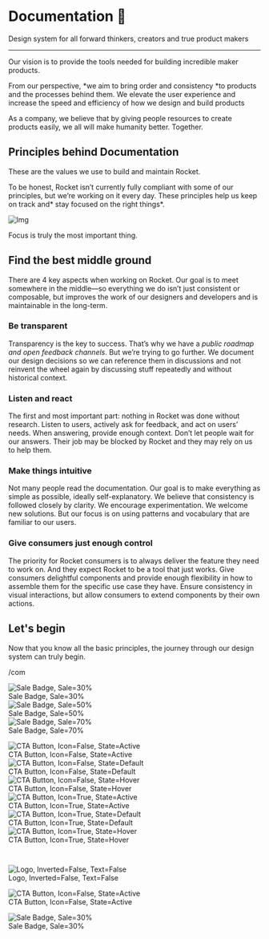 
# Documentation 🚀

Design system for all forward thinkers, creators and true product makers

---

Our vision is to provide the tools needed for building incredible maker products.

From our perspective, *we aim to bring order and consistency *to products and the processes behind them. We elevate the user experience and increase the speed and efficiency of how we design and build products

As a company, we believe that by giving people resources to create products easily, we all will make humanity better. Together.

## Principles behind Documentation

These are the values we use to build and maintain Rocket.

To be honest, Rocket isn’t currently fully compliant with some of our principles, but we’re working on it every day. These principles help us keep on track and* stay focused on the right things*.

![Img](https://studio-assets.supernova.io/design-systems/14533/9289758a-6300-472a-bbc6-a57098081abf.jpeg)

Focus is truly the most important thing.

## Find the best middle ground

There are 4 key aspects when working on Rocket. Our goal is to meet somewhere in the middle—so everything we do isn’t just consistent or composable, but improves the work of our designers and developers and is maintainable in the long-term.

### Be transparent

Transparency is the key to success. That’s why we have a *public roadmap and open feedback channels*. But we’re trying to go further. We document our design decisions so we can reference them in discussions and not reinvent the wheel again by discussing stuff repeatedly and without historical context.

### Listen and react

The first and most important part: nothing in Rocket was done without research. Listen to users, actively ask for feedback, and act on users’ needs. When answering, provide enough context. Don’t let people wait for our answers. Their job may be blocked by Rocket and they may rely on us to help them.

### Make things intuitive

Not many people read the documentation. Our goal is to make everything as simple as possible, ideally self-explanatory. We believe that consistency is followed closely by clarity. We encourage experimentation. We welcome new solutions. But our focus is on using patterns and vocabulary that are familiar to our users.

### Give consumers just enough control

The priority for Rocket consumers is to always deliver the feature they need to work on. And they expect Rocket to be a tool that just works. Give consumers delightful components and provide enough flexibility in how to assemble them for the specific use case they have. Ensure consistency in visual interactions, but allow consumers to extend components by their own actions.

## Let's begin

Now that you know all the basic principles, the journey through our design system can truly begin.

/com

  
![Sale Badge, Sale=30%](https://studio-assets.supernova.io/design-systems/14533/7b80f9e8-351a-4e95-9fb5-ff63a8d8fd1a.png)  
Sale Badge, Sale=30%  
![Sale Badge, Sale=50%](https://studio-assets.supernova.io/design-systems/14533/43548e3e-47d9-4364-88d5-f1e3305545f3.png)  
Sale Badge, Sale=50%  
![Sale Badge, Sale=70%](https://studio-assets.supernova.io/design-systems/14533/4a2f5628-7912-4b2f-9999-921e42511c4a.png)  
Sale Badge, Sale=70%  


  
![CTA Button, Icon=False, State=Active](https://studio-assets.supernova.io/design-systems/14533/b022c6eb-bc0b-4385-a810-12f0369a5e38.png)  
CTA Button, Icon=False, State=Active  
![CTA Button, Icon=False, State=Default](https://studio-assets.supernova.io/design-systems/14533/61de3e9b-0f9a-4e5e-8eef-75220cd82e95.png)  
CTA Button, Icon=False, State=Default  
![CTA Button, Icon=False, State=Hover](https://studio-assets.supernova.io/design-systems/14533/8da05fd3-a5a9-447d-afa7-1fc7f27be520.png)  
CTA Button, Icon=False, State=Hover  
![CTA Button, Icon=True, State=Active](https://studio-assets.supernova.io/design-systems/14533/6407df9b-9ed8-46d2-88d7-cad518639c13.png)  
CTA Button, Icon=True, State=Active  
![CTA Button, Icon=True, State=Default](https://studio-assets.supernova.io/design-systems/14533/50c74b8e-4e52-424c-a698-b2294750a3f6.png)  
CTA Button, Icon=True, State=Default  
![CTA Button, Icon=True, State=Hover](https://studio-assets.supernova.io/design-systems/14533/cb9642d5-928a-4a97-8737-b2c8e3c4e339.png)  
CTA Button, Icon=True, State=Hover  


```javascript  
  
```

  
![Logo, Inverted=False, Text=False](https://studio-assets.supernova.io/design-systems/14533/d72f1fb2-ecec-4cc2-bbf3-f9ba17852105.png)  
Logo, Inverted=False, Text=False  


  
  


  
![CTA Button, Icon=False, State=Active](https://studio-assets.supernova.io/design-systems/14533/b022c6eb-bc0b-4385-a810-12f0369a5e38.png)  
CTA Button, Icon=False, State=Active  


  
![Sale Badge, Sale=30%](https://studio-assets.supernova.io/design-systems/14533/7b80f9e8-351a-4e95-9fb5-ff63a8d8fd1a.png)  
Sale Badge, Sale=30%  
